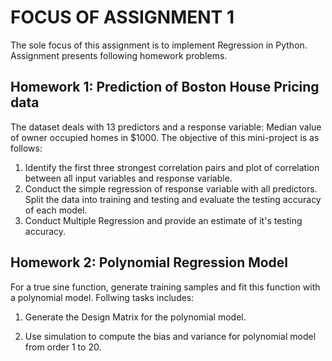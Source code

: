# FOCUS OF ASSIGNMENT 1
The sole focus of this assignment is to implement Regression in Python. Assignment presents following homework problems.

## Homework 1: Prediction of Boston House Pricing data
The dataset deals with 13 predictors and a response variable: Median value of owner occupied homes in $1000.
The objective of this mini-project is as follows:
1) Identify the first three strongest correlation pairs and plot of correlation between all input variables and response variable.
2) Conduct the simple regression of response variable with all predictors. Split the data into training and testing and evaluate the testing accuracy of each model.
3) Conduct Multiple Regression and provide an estimate of it's testing accuracy.

## Homework 2: Polynomial Regression Model
For a true sine function, generate training samples and fit this function with a polynomial model. Follwing tasks includes:

1) Generate the Design Matrix for the polynomial model.

2) Use simulation to compute the bias and variance for polynomial model from order 1 to 20.

